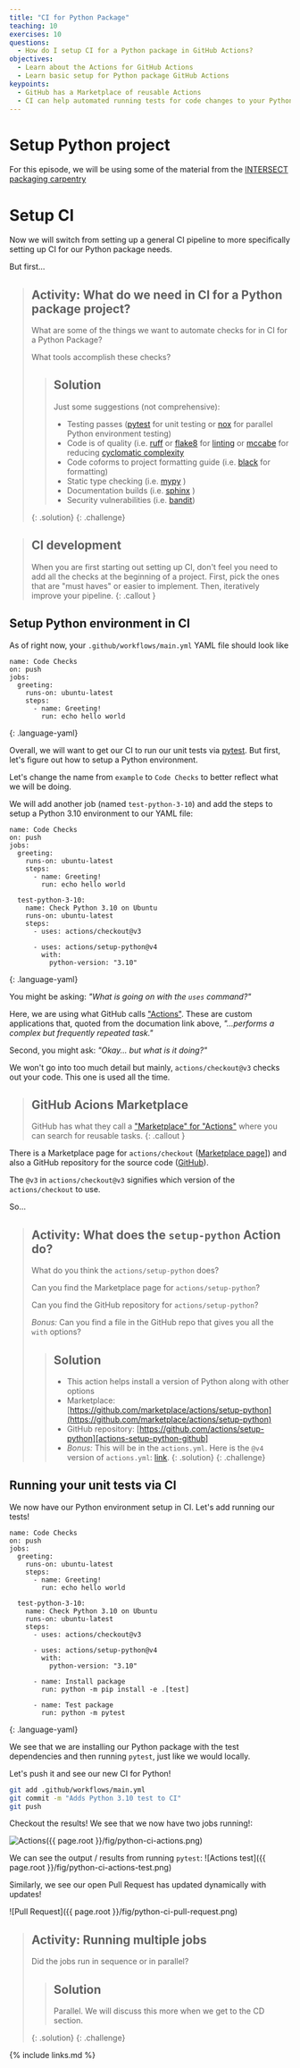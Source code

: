 ```yaml
---
title: "CI for Python Package"
teaching: 10
exercises: 10
questions:
  - How do I setup CI for a Python package in GitHub Actions?
objectives:
  - Learn about the Actions for GitHub Actions
  - Learn basic setup for Python package GitHub Actions
keypoints:
  - GitHub has a Marketplace of reusable Actions
  - CI can help automated running tests for code changes to your Python package
---
```


# Setup Python project

For this episode, we will be using some of the material
from the [INTERSECT packaging carpentry](https://intersect-training.org/packaging)

# Setup CI

Now we will switch from setting up a general CI pipeline
to more specifically setting up CI for our Python package needs.

But first...
> ## Activity: What do we need in CI for a Python package project?
>
> What are some of the things we want to automate checks for in CI for a Python Package?
>
> What tools accomplish these checks?
> 
> > ## Solution
> > Just some suggestions (not comprehensive):
> > * Testing passes ([pytest][pytest] for unit testing or [nox][nox] for parallel Python environment testing)
> > * Code is of quality (i.e. [ruff][ruff] or [flake8][flake8] for [linting][lint] or [mccabe][mccabe] for reducing [cyclomatic complexity][cc]
> > * Code coforms to project formatting guide (i.e. [black][black] for formatting)
> > * Static type checking (i.e. [mypy][mypy] )
> > * Documentation builds (i.e. [sphinx][sphinx] )
> > * Security vulnerabilities (i.e. [bandit][bandit])
> > 
> {: .solution}
{: .challenge}

> ## CI development
> When you are first starting out setting up CI,
> don't feel you need to add all the checks at the beginning of a project.
> First, pick the ones that are  "must haves" or easier to implement.
> Then, iteratively improve your pipeline.
{: .callout }

## Setup Python environment in CI 

As of right now, your `.github/workflows/main.yml` YAML file should look like
~~~
name: Code Checks
on: push
jobs:
  greeting:
    runs-on: ubuntu-latest
    steps:
      - name: Greeting!
        run: echo hello world
~~~
{: .language-yaml}

Overall, we will want to get our CI to run our unit tests via [pytest][pytest].
But first, let's figure out how to setup a Python environment.

Let's change the name from `example` to `Code Checks` to better reflect what we will be doing.

We will add another job (named `test-python-3-10`)
and add the steps to setup a Python 3.10 environment to our YAML file:

~~~
name: Code Checks
on: push
jobs:
  greeting:
    runs-on: ubuntu-latest
    steps:
      - name: Greeting!
        run: echo hello world

  test-python-3-10:
    name: Check Python 3.10 on Ubuntu
    runs-on: ubuntu-latest
    steps:
      - uses: actions/checkout@v3

      - uses: actions/setup-python@v4
        with:
          python-version: "3.10"
~~~
{: .language-yaml}

You might be asking: _"What is going on with the `uses` command?"_

Here, we are using what GitHub calls ["Actions"][actions].
These are custom applications that,
quoted from the documation link above,
 _"...performs a complex but frequently repeated task."_

Second, you might ask: _"Okay... but what is it doing?"_

We won't go into too much detail but mainly, `actions/checkout@v3` checks out your code. 
This one is used all the time.

> ## GitHub Acions Marketplace
> GitHub has what they call a ["Marketplace" for "Actions"][marketplace-actions] where you can search for reusable tasks.
{: .callout }

There is a Marketplace page for `actions/checkout` ([Marketplace page][actions-checkout-marketplace]]) and also a GitHub repository for the source code ([GitHub][actions-checkout-github]).

The `@v3` in `actions/checkout@v3` signifies which version of the `actions/checkout` to use.

So...
> ## Activity: What does the `setup-python` Action do?
>
> What do you think the `actions/setup-python` does?
>
> Can you find the Marketplace page for `actions/setup-python`?
>
> Can you find the GitHub repository for `actions/setup-python`?
>
> *Bonus:* Can you find a file in the GitHub repo that gives you all the `with` options?
> 
> > ## Solution
> > * This action helps install a version of Python along with other options
> > * Marketplace: [https://github.com/marketplace/actions/setup-python](https://github.com/marketplace/actions/setup-python)
> > * GitHub repository: [https://github.com/actions/setup-python][actions-setup-python-github]
> > * *Bonus:* This will be in the `actions.yml`. Here is the `@v4` version of `actions.yml`: [link](https://github.com/actions/setup-python/blob/v4/action.yml).
> {: .solution}
{: .challenge}

## Running your unit tests via CI

We now have our Python environment setup in CI.
Let's add running our tests!

~~~
name: Code Checks
on: push
jobs:
  greeting:
    runs-on: ubuntu-latest
    steps:
      - name: Greeting!
        run: echo hello world

  test-python-3-10:
    name: Check Python 3.10 on Ubuntu
    runs-on: ubuntu-latest
    steps:
      - uses: actions/checkout@v3

      - uses: actions/setup-python@v4
        with:
          python-version: "3.10"

      - name: Install package
        run: python -m pip install -e .[test]

      - name: Test package
        run: python -m pytest
~~~
{: .language-yaml}

We see that we are installing our Python package
with the test dependencies and then running `pytest`,
just like we would locally.

Let's push it and see our new CI for Python!

```bash
git add .github/workflows/main.yml
git commit -m "Adds Python 3.10 test to CI"
git push
```

Checkout the results! We see that we now have two jobs running!:

![Actions]({{ page.root }}/fig/python-ci-actions.png)

We can see the output / results from running `pytest`:
![Actions test]({{ page.root }}/fig/python-ci-actions-test.png)

Similarly, we see our open Pull Request has updated dynamically with updates!

![Pull Request]({{ page.root }}/fig/python-ci-pull-request.png)


> ## Activity: Running multiple jobs
>
> Did the jobs run in sequence or in parallel?
>
> > ## Solution
> > Parallel. We will discuss this more when we get to the CD section.
> > 
> {: .solution}
{: .challenge}

{% include links.md %}

[pytest]: https://docs.pytest.org
[nox]: https://nox.thea.codes
[ruff]: https://beta.ruff.rs/docs/
[flake8]: https://flake8.pycqa.org
[lint]: https://en.wikipedia.org/wiki/Lint_(software)
[mccabe]: https://github.com/PyCQA/mccabe
[cc]: https://en.wikipedia.org/wiki/Cyclomatic_complexity
[bandit]: http://www.lizard.ws/
[black]: https://black.readthedocs.io
[mypy]: https://www.mypy-lang.org/
[sphinx]: https://www.sphinx-doc.org
[bandit]: https://bandit.readthedocs.io

[actions]: https://docs.github.com/en/actions/learn-github-actions/understanding-github-actions#actions
[marketplace-actions]: https://github.com/marketplace?type=actions
[actions-checkout-marketplace]: https://github.com/marketplace/actions/checkout
[actions-checkout-github]: https://github.com/actions/checkout
[actions-setup-python-github]: https://github.com/actions/setup-python
